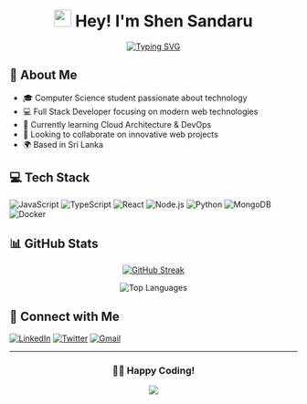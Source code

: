 <div align="center">
  
# <img src="https://user-images.githubusercontent.com/18350557/176309783-0785949b-9127-417c-8b55-ab5a4333674e.gif" width="30"> Hey! I'm Shen Sandaru

[![Typing SVG](https://readme-typing-svg.demolab.com?font=Fira+Code&duration=3000&pause=1000&color=36BCF7FF&center=true&vCenter=true&width=435&lines=Full+Stack+Developer;Computer+Science+Student;Open+Source+Enthusiast)](https://git.io/typing-svg)

</div>

## 🚀 About Me

- 🎓 Computer Science student passionate about technology
- 💻 Full Stack Developer focusing on modern web technologies
- 🌱 Currently learning Cloud Architecture & DevOps
- 👯 Looking to collaborate on innovative web projects
- 🌍 Based in Sri Lanka

## 💻 Tech Stack

![JavaScript](https://img.shields.io/badge/JavaScript-F7DF1E?style=for-the-badge&logo=javascript&logoColor=black)
![TypeScript](https://img.shields.io/badge/TypeScript-007ACC?style=for-the-badge&logo=typescript&logoColor=white)
![React](https://img.shields.io/badge/React-20232A?style=for-the-badge&logo=react&logoColor=61DAFB)
![Node.js](https://img.shields.io/badge/Node.js-43853D?style=for-the-badge&logo=node.js&logoColor=white)
![Python](https://img.shields.io/badge/Python-3776AB?style=for-the-badge&logo=python&logoColor=white)
![MongoDB](https://img.shields.io/badge/MongoDB-4EA94B?style=for-the-badge&logo=mongodb&logoColor=white)
![Docker](https://img.shields.io/badge/Docker-2496ED?style=for-the-badge&logo=docker&logoColor=white)

## 📊 GitHub Stats

<div align="center">
  
[![GitHub Streak](https://github-readme-streak-stats.herokuapp.com?user=shensandaru&theme=tokyonight&hide_border=true)](https://git.io/streak-stats)

![Top Languages](https://github-readme-stats.vercel.app/api/top-langs/?username=shensandaru&layout=compact&theme=tokyonight&hide_border=true)

</div>

## 🤝 Connect with Me

[![LinkedIn](https://img.shields.io/badge/LinkedIn-0077B5?style=for-the-badge&logo=linkedin&logoColor=white)](https://linkedin.com/in/shensandaru)
[![Twitter](https://img.shields.io/badge/Twitter-1DA1F2?style=for-the-badge&logo=twitter&logoColor=white)](https://twitter.com/shensandaru)
[![Gmail](https://img.shields.io/badge/Gmail-D14836?style=for-the-badge&logo=gmail&logoColor=white)](mailto:your.email@gmail.com)

---

<div align="center">
  
### 👨‍💻 Happy Coding! 

<img src="https://komarev.com/ghpvc/?username=shensandaru&color=blueviolet&style=flat-square">

</div>
